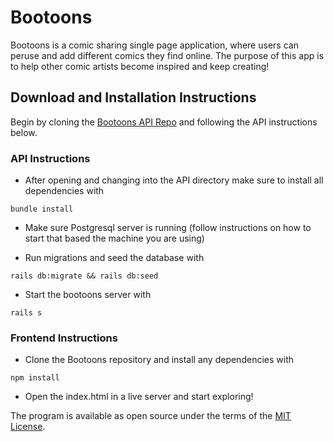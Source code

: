 # Bootoons 

Bootoons is a comic sharing single page application, where users can peruse and add different comics they find online. The purpose of this app is to help other comic artists become inspired and keep creating! 

## Download and Installation Instructions

Begin by cloning the [Bootoons API Repo](https://github.com/BeccaN/bootoons-api) and following the API instructions below.

### API Instructions
* After opening and changing into the API directory make sure to install all dependencies with
```
bundle install
```
* Make sure Postgresql server is running (follow instructions on how to start that based the machine you are using)

* Run migrations and seed the database with
```
rails db:migrate && rails db:seed
```
* Start the bootoons server with 
```
rails s
```

### Frontend Instructions

* Clone the Bootoons repository and install any dependencies with
```
npm install
```

* Open the index.html in a live server and start exploring! 

The program is available as open source under the terms of the [MIT License](https://opensource.org/licenses/MIT).